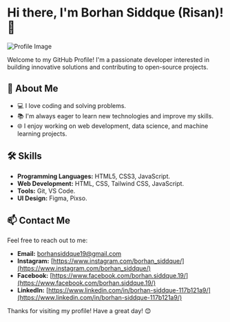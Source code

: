 # Hi there, I'm Borhan Siddque (Risan)! 👋

![Profile Image](https://avatars.githubusercontent.com/u/78412683)

Welcome to my GitHub Profile! I'm a passionate developer interested in building innovative solutions and contributing to open-source projects.

## 🚀 About Me

- 💻 I love coding and solving problems.
- 📚 I'm always eager to learn new technologies and improve my skills.
- 🌐 I enjoy working on web development, data science, and machine learning projects.

## 🛠️ Skills

- **Programming Languages:** HTML5, CSS3, JavaScript.
- **Web Development:** HTML, CSS, Tailwind CSS, JavaScript.
- **Tools:** Git, VS Code.
- **UI Design:** Figma, Pixso.


## 📫 Contact Me

Feel free to reach out to me:

- **Email:** borhansiddque19@gmail.com
- **Instagram:** [https://www.instagram.com/borhan_siddque/](https://www.instagram.com/borhan_siddque/)
- **Facebook:** [https://www.facebook.com/borhan.siddque.19/](https://www.facebook.com/borhan.siddque.19/)
- **LinkedIn:** [https://www.linkedin.com/in/borhan-siddque-117b121a9/](https://www.linkedin.com/in/borhan-siddque-117b121a9/)

Thanks for visiting my profile! Have a great day! 😊
